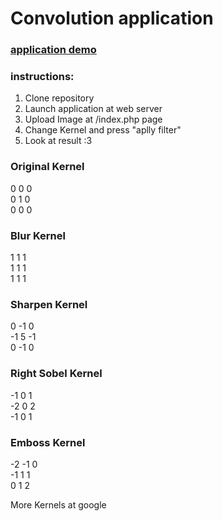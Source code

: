 # Convolution application

### [application demo](http://convolution.16mb.com)  

### instructions:
1. Clone repository
2. Launch application at web server
3. Upload Image at /index.php page
4. Change Kernel and press "aplly filter"
5. Look at result :3

### Original Kernel
0 0 0  
0 1 0  
0 0 0

### Blur Kernel 
 1 1 1  
 1 1 1  
 1 1 1
 
### Sharpen Kernel
0 -1 0  
-1 5 -1  
0 -1 0

### Right Sobel Kernel
-1 0 1  
-2 0 2  
-1 0 1

### Emboss Kernel
-2 -1 0  
-1 1 1  
0 1 2

More Kernels at google
